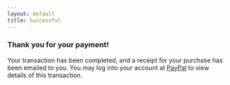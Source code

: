 ```yaml
---
layout: default
title: Successful
---
```


### Thank you for your payment!

Your transaction has been completed, and a receipt for your purchase
has been emailed to you. You may log into your account at [PayPal](https://www.paypal.com)
to view details of this transaction.

